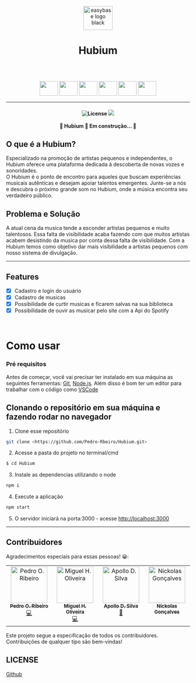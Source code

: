 <br />
<p align="center">
  <a href="#">
    <img src="https://img001.prntscr.com/file/img001/wEHImfhOTUeUBIlTJXgZCQ.png" alt="easybase logo black" width="80" height="65">
  </a>
</p>

<p align="center">
<h1 align="center">Hubium</h1>
</p>

<br />

<br/>
<p align="center">
  <img height="40" width="50" src="https://cdn.jsdelivr.net/gh/devicons/devicon/icons/handlebars/handlebars-original.svg" />
  <img height="40" width="50" src="https://cdn.jsdelivr.net/gh/devicons/devicon/icons/javascript/javascript-plain.svg" />
  <img height="40" width="50" src="https://cdn.jsdelivr.net/gh/devicons/devicon/icons/jquery/jquery-original.svg" />
  <img height="40" width="50" src="https://cdn.jsdelivr.net/gh/devicons/devicon/icons/sequelize/sequelize-original.svg" />
  <img height="40" width="50" src="https://cdn.jsdelivr.net/gh/devicons/devicon/icons/babel/babel-original.svg" />
  <img height="40" width="50" src="https://cdn.jsdelivr.net/gh/devicons/devicon/icons/webpack/webpack-original.svg" />
</p>

<hr>
<!--Descrição-->
<h4 align="center"> 
  <img alt="License" src="https://img.shields.io/github/license/Pedro-Rbeiro/Hubium">
  <img src="https://img.shields.io/github/commit-activity/m/Pedro-Rbeiro/Hubium">
  <br>
  <br>
	🚧  Hubium 🚀 Em construção...  🚧
</h4>

## O que é a Hubium?

<p>Especializado na promoção de artistas pequenos e independentes, o Hubium oferece uma plataforma dedicada à descoberta de novas vozes e sonoridades.<br/> O Hubium é o ponto de encontro para aqueles que buscam experiências musicais autênticas e desejam apoiar talentos emergentes. Junte-se a nós e descubra o próximo grande som no Hubium, onde a música encontra seu verdadeiro público.</p>

## Problema e Solução

A atual cena da musica tende a esconder artistas pequenos e muito talentosos. Essa falta de visibilidade acaba fazendo com que muitos artistas acabem desistindo da musica por conta dessa falta de visibilidade. Com a Hubium temos como objetivo dar mais visibilidade a artistas pequenos com nosso sistema de divulgação.
<hr>

## Features

- [x] Cadastro e login do usuário
- [x] Cadastro de musicas
- [x] Possibilidade de curtir musicas e ficarem salvas na sua biblioteca
- [x] Possibilidade de ouvir as musicar pelo site com a Api do Spotify

<br/>


# Como usar

### Pré requisitos

Antes de começar, você vai precisar ter instalado em sua máquina as seguintes ferramentas:
[Git](https://git-scm.com), [Node.js](https://nodejs.org/en/). 
Além disso é bom ter um editor para trabalhar com o código como [VSCode](https://code.visualstudio.com/)
<br />

## Clonando o repositório em sua máquina e fazendo rodar no navegador

1. Clone esse repositório
  ``` bash
  git clone <https://github.com/Pedro-Rbeiro/Hubium.git>
```
2. Acesse a pasta do projeto no terminal/cmd
``` bash
$ cd Hubium
```
3. Instale as dependencias utilizando o node
 ``` bash
npm i
 ```
4. Execute a aplicação
 ``` bash
npm start
 ```
5. O servidor iniciará na porta:3000 - acesse <http://localhost:3000>

<hr>

## Contribuidores

Agradecimentos especiais para essas pessoas! 😀:

<table>
  <tbody>
    <tr>
      <td align="center" valign="top" width="14.28%"><a href="https://github.com/Pedro-Rbeiro"><img src="https://avatars.githubusercontent.com/u/115724725?v=4" width="100px;" alt="Pedro O. Ribeiro"/><br /><sub><b>Pedro O. Ribeiro</b></sub></a><br /><a href="https://github.com/Pedro-Rbeiro/Hubium/commits?author=pedro-rbeiro" title="Code">💻</a></td>
      <td align="center" valign="top" width="14.28%"><a href="https://github.com/Magual27"><img src="https://avatars.githubusercontent.com/u/107372752?v=4" width="100px;" alt="Miguel H. Oliveira"/><br /><sub><b>Miguel H. Oliveira</b></sub></a><br /><a href="https://github.com/Pedro-Rbeiro/Hubium/commits?author=Magual27" title="Code">💻</a></td>
      <td align="center" valign="top" width="14.28%"><a href="https://github.com/ApolloDavidd"><img src="https://avatars.githubusercontent.com/u/126574939?v=4" width="100px;" alt="Apollo D. Silva"/><br /><sub><b>Apollo D. Silva</b></sub></a><br /><a href="https://github.com/ApolloDavidd" title="Documentation">📖</a></td>
      <td align="center" valign="top" width="14.28%"><a href="https://github.com/nickjng"><img src="https://avatars.githubusercontent.com/u/89268127?v=4" width="100px;" alt="Nickolas Gonçalves"/><br /><sub><b>Nickolas Gonçalves</b></sub></a><br /><a href="https://github.com/nickjng"</a>
  </tr>
  </tbody>
</table>
Este projeto segue a especificação de todos os contribuidores. Contribuições de qualquer tipo são bem-vindas!

## LICENSE

[Github](license)
